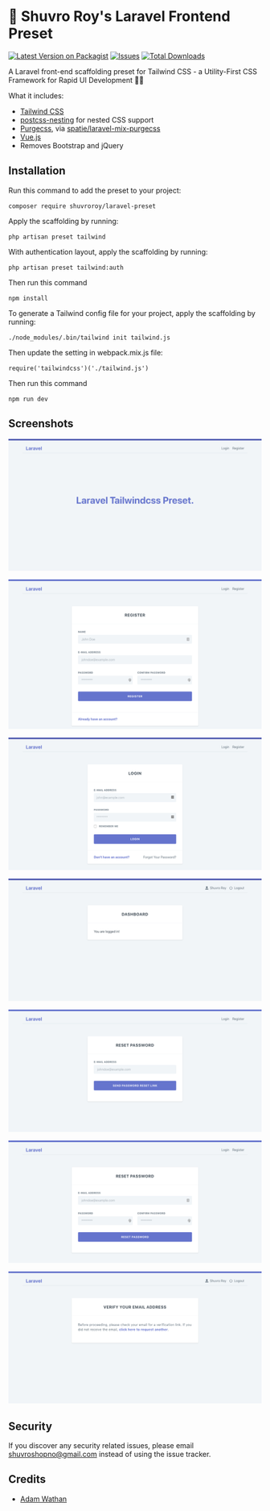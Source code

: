 # 🚀 Shuvro Roy's Laravel Frontend Preset

[![Latest Version on Packagist](https://img.shields.io/packagist/v/shuvroroy/laravel-preset.svg?style=flat-square)](https://packagist.org/packages/shuvroroy/laravel-preset)
[![Issues](https://img.shields.io/github/issues/shuvroroy/laravel-preset.svg?style=flat-square)](https://github.com/shuvroroy/laravel-preset/issues)
[![Total Downloads](https://img.shields.io/packagist/dt/shuvroroy/laravel-preset.svg?style=flat-square)](https://packagist.org/packages/preset/laravel-preset)

A Laravel front-end scaffolding preset for Tailwind CSS - a Utility-First CSS Framework for Rapid UI Development 👌🏻

What it includes:

- [Tailwind CSS](https://tailwindcss.com)
- [postcss-nesting](https://github.com/jonathantneal/postcss-nesting) for nested CSS support
- [Purgecss](https://www.purgecss.com/), via [spatie/laravel-mix-purgecss](https://github.com/spatie/laravel-mix-purgecss)
- [Vue.js](https://vuejs.org/)
- Removes Bootstrap and jQuery

## Installation

Run this command to add the preset to your project:

```
composer require shuvroroy/laravel-preset
```

Apply the scaffolding by running:

```
php artisan preset tailwind
```

With authentication layout, apply the scaffolding by running:

```
php artisan preset tailwind:auth
```

Then run this command

```
npm install
```

To generate a Tailwind config file for your project, apply the scaffolding by running:

```
./node_modules/.bin/tailwind init tailwind.js
```

Then update the setting in webpack.mix.js file:

```
require('tailwindcss')('./tailwind.js')
```

Then run this command

```
npm run dev
```

## Screenshots

![Welcome](/screenshots/welcome.png)

![Register](/screenshots/register.png)

![Login](/screenshots/login.png)

![Home](/screenshots/home.png)

![Reset Password](/screenshots/reset-password.png)

![Send Password Reset](/screenshots/change-password-form.png)

![Verify](/screenshots/verify.png)

## Security

If you discover any security related issues, please email shuvroshopno@gmail.com instead of using the issue tracker.

## Credits

- [Adam Wathan](https://github.com/adamwathan)

